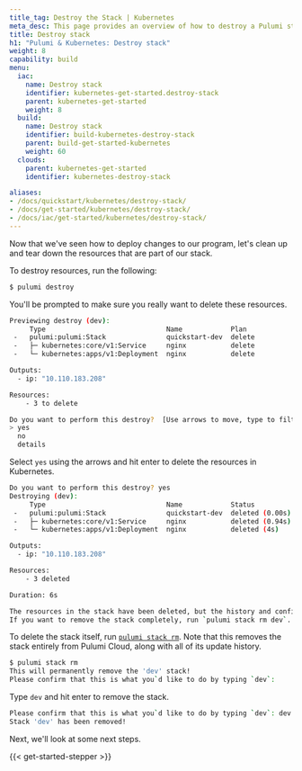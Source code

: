 ```yaml
---
title_tag: Destroy the Stack | Kubernetes
meta_desc: This page provides an overview of how to destroy a Pulumi stack of a Kubernetes project.
title: Destroy stack
h1: "Pulumi & Kubernetes: Destroy stack"
weight: 8
capability: build
menu:
  iac:
    name: Destroy stack
    identifier: kubernetes-get-started.destroy-stack
    parent: kubernetes-get-started
    weight: 8
  build:
    name: Destroy stack
    identifier: build-kubernetes-destroy-stack
    parent: build-get-started-kubernetes
    weight: 60
  clouds:
    parent: kubernetes-get-started
    identifier: kubernetes-destroy-stack

aliases:
- /docs/quickstart/kubernetes/destroy-stack/
- /docs/get-started/kubernetes/destroy-stack/
- /docs/iac/get-started/kubernetes/destroy-stack/
---
```


Now that we've seen how to deploy changes to our program, let's clean up and tear down the resources that are part of our stack.

To destroy resources, run the following:

```bash
$ pulumi destroy
```

You'll be prompted to make sure you really want to delete these resources.

```bash
Previewing destroy (dev):
     Type                              Name            Plan
 -   pulumi:pulumi:Stack               quickstart-dev  delete
 -   ├─ kubernetes:core/v1:Service     nginx           delete
 -   └─ kubernetes:apps/v1:Deployment  nginx           delete

Outputs:
  - ip: "10.110.183.208"

Resources:
    - 3 to delete

Do you want to perform this destroy?  [Use arrows to move, type to filter]
> yes
  no
  details
```

Select `yes` using the arrows and hit enter to delete the resources in Kubernetes.

```bash
Do you want to perform this destroy? yes
Destroying (dev):
     Type                              Name            Status
 -   pulumi:pulumi:Stack               quickstart-dev  deleted (0.00s)
 -   ├─ kubernetes:core/v1:Service     nginx           deleted (0.94s)
 -   └─ kubernetes:apps/v1:Deployment  nginx           deleted (4s)

Outputs:
  - ip: "10.110.183.208"

Resources:
    - 3 deleted

Duration: 6s

The resources in the stack have been deleted, but the history and configuration associated with the stack are still maintained.
If you want to remove the stack completely, run `pulumi stack rm dev`.
```

To delete the stack itself, run [`pulumi stack rm`](/docs/cli/commands/pulumi_stack_rm). Note that this removes the stack
entirely from Pulumi Cloud, along with all of its update history.

```bash
$ pulumi stack rm
This will permanently remove the 'dev' stack!
Please confirm that this is what you`d like to do by typing `dev`:
```

Type `dev` and hit enter to remove the stack.

```bash
Please confirm that this is what you`d like to do by typing `dev`: dev
Stack 'dev' has been removed!
```

Next, we'll look at some next steps.

{{< get-started-stepper >}}
